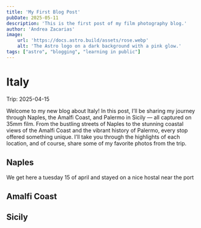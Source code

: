 ```yaml
---
title: 'My First Blog Post'
pubDate: 2025-05-11
description: 'This is the first post of my film photography blog.'
author: 'Andrea Zacarias'
image:
    url: 'https://docs.astro.build/assets/rose.webp'
    alt: 'The Astro logo on a dark background with a pink glow.'
tags: ["astro", "blogging", "learning in public"]
---
```

# Italy

Trip: 2025-04-15

Welcome to my new blog about Italy! In this post, I’ll be sharing my journey through Naples, the Amalfi Coast, and Palermo in Sicily — all captured on 35mm film. From the bustling streets of Naples to the stunning coastal views of the Amalfi Coast and the vibrant history of Palermo, every stop offered something unique. I’ll take you through the highlights of each location, and of course, share some of my favorite photos from the trip.

## Naples
We get here a tuesday 15 of april and stayed on a nice hostal near the port

## Amalfi Coast

## Sicily